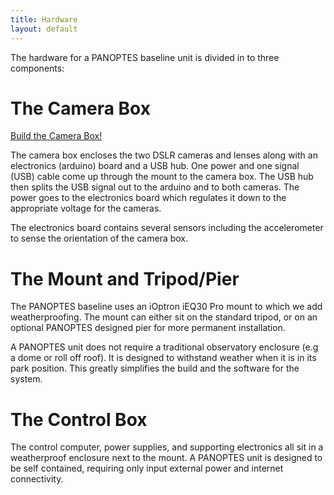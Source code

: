 ```yaml
---
title: Hardware
layout: default
---
```


The hardware for a PANOPTES baseline unit is divided in to three components:

# The Camera Box

<a class="btn btn-default btn-sm" href="build_instructions/camera_box.html">
    <span class="fa-stack fa-lg">
        <i class="fa fa-square-o fa-stack-2x"></i>
        <i class="fa fa-wrench fa-stack-1x"></i>
    </span>
     Build the Camera Box!
 </a>

The camera box encloses the two DSLR cameras and lenses along with an electronics (arduino) board and a USB hub.  One power and one signal (USB) cable come up through the mount to the camera box.  The USB hub then splits the USB signal out to the arduino and to both cameras.  The power goes to the electronics board which regulates it down to the appropriate voltage for the cameras.

The electronics board contains several sensors including the accelerometer to sense the orientation of the camera box.

# The Mount and Tripod/Pier

The PANOPTES baseline uses an iOptron iEQ30 Pro mount to which we add weatherproofing.  The mount can either sit on the standard tripod, or on an optional PANOPTES designed pier for more permanent installation.

A PANOPTES unit does not require a traditional observatory enclosure (e.g a dome or roll off roof).  It is designed to withstand weather when it is in its park position.  This greatly simplifies the build and the software for the system.

# The Control Box

The control computer, power supplies, and supporting electronics all sit in a weatherproof enclosure next to the mount.  A PANOPTES unit is designed to be self contained, requiring only input external power and internet connectivity.
